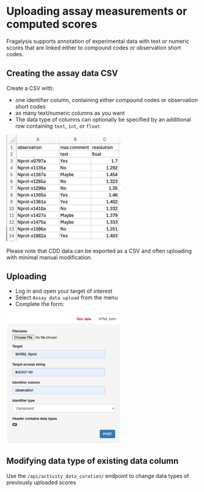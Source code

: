 
# Uploading assay measurements or computed scores

Fragalysis supports annotation of experimental data with text or numeric scores that are linked either to compound codes or observation short codes.

## Creating the assay data CSV

Create a CSV with:

- one identifier column, containing either compound codes or observation short codes
- as many text/numeric columns as you want
- The data type of columns can optionally be specified by an additional row containing `text`, `int`, or `float`

<img src="_static/media/assay_data_csv.png" alt="assay_data_csv" width="300px">

Please note that CDD data can be exported as a CSV and often uploading with minimal manual modification.

## Uploading

- Log in and open your target of interest
- Select `Assay data upload` from the menu
- Complete the form:

<img src="_static/media/assay_data_form.png" alt="assay_data_form" width="300px">

## Modifying data type of existing data column

Use the `/api/activity_data_curation/` endpoint to change data types of previously uploaded scores
